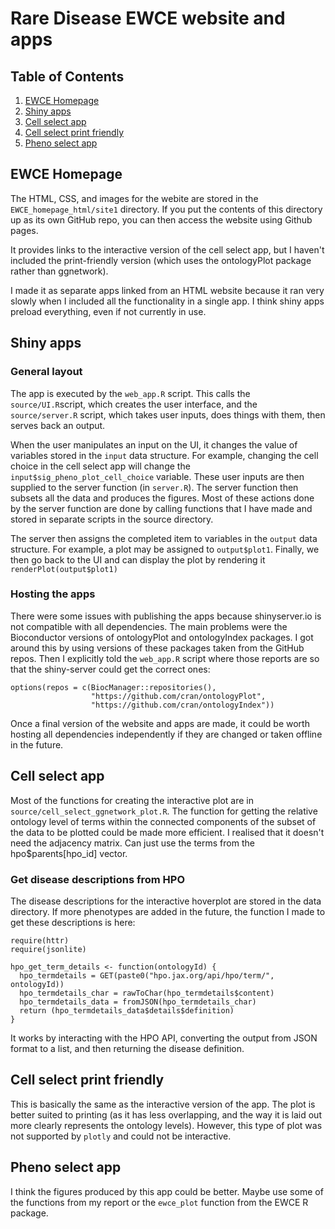 # Rare Disease EWCE website and apps 
## Table of Contents
1. [EWCE Homepage ](#1)
2. [Shiny apps ](#2)
3. [Cell select app](#3)
4. [Cell select print friendly](#4)
5. [Pheno select app](#5)


## EWCE Homepage <a name = 1></a>
The HTML, CSS, and images for the webite are stored in the `EWCE_homepage_html/site1` directory. 
If you put the contents of this directory up as its own GitHub repo, you can then access the website using Github pages. 

It provides links to the interactive version of the cell select app, but I haven't included the print-friendly version (which uses the ontologyPlot package rather than ggnetwork).

I made it as separate apps linked from an HTML website because it ran very slowly when I included all the functionality in a single app. I think shiny apps preload everything, even if not currently in use. 

## Shiny apps <a name = 2></a>
### General layout
The app is executed by the `web_app.R` script. This calls the 	`source/UI.R`script, which creates the user interface, and the `source/server.R` script, which takes user inputs, does things with them, then serves back an output. 

When the user manipulates an input on the UI, it changes the value of variables stored in the `input` data structure. For example, changing the cell choice in the cell select app will change the `input$sig_pheno_plot_cell_choice` variable. These user inputs are then supplied to the server function (in `server.R`). The server function then subsets all the data and produces the figures. Most of these actions done by the server function are done by calling functions that I have made and stored in separate scripts in the source directory. 

The server then assigns the completed item to variables in the `output` data structure. For example, a plot may be assigned to `output$plot1`. Finally, we then go back to the UI and can display the plot by rendering it `renderPlot(output$plot1)` 

### Hosting the apps
There were some issues with publishing the apps because shinyserver.io is not compatible with all dependencies. The main problems were the Bioconductor versions of ontologyPlot and ontologyIndex packages. I got around this by using versions of these packages taken from the GitHub repos. Then I explicitly told the `web_app.R` script where those reports are so that the shiny-server could get the correct ones: 

```
options(repos = c(BiocManager::repositories(),
                  "https://github.com/cran/ontologyPlot",
                  "https://github.com/cran/ontologyIndex"))
```

Once a final version of the website and apps are made, it could be worth hosting all dependencies independently if they are changed or taken offline in the future. 

## Cell select app<a name = 3></a>
Most of the functions for creating the interactive plot are in `source/cell_select_ggnetwork_plot.R`. The function for getting the relative ontology level of terms within the connected components of the subset of the data to be plotted could be made more efficient. I realised that it doesn't need the adjacency matrix. Can just use the terms from the hpo$parents[hpo_id] vector. 

### Get disease descriptions from HPO
The disease descriptions for the interactive hoverplot are stored in the data directory. If more phenotypes are added in the future, the function I made to get these descriptions is here: 

```
require(httr)
require(jsonlite)

hpo_get_term_details <- function(ontologyId) {
  hpo_termdetails = GET(paste0("hpo.jax.org/api/hpo/term/", ontologyId))
  hpo_termdetails_char = rawToChar(hpo_termdetails$content)
  hpo_termdetails_data = fromJSON(hpo_termdetails_char)
  return (hpo_termdetails_data$details$definition)
}
```

It works by interacting with the HPO API, converting the output from JSON format to a list, and then returning the disease definition. 

## Cell select print friendly<a name = 4></a>
This is basically the same as the interactive version of the app. The plot is better suited to printing (as it has less overlapping, and the way it is laid out more clearly represents the ontology levels). However, this type of plot was not supported by `plotly` and could not be interactive. 

## Pheno select app<a name = 5></a>
I think the figures produced by this app could be better. Maybe use some of the functions from my report or the `ewce_plot` function from the EWCE R package. 




